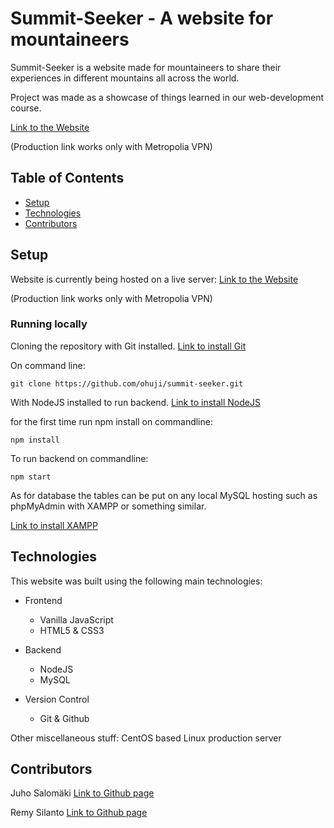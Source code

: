 # Summit-Seeker - A website for mountaineers
Summit-Seeker is a website made for mountaineers to share their experiences in different mountains all across the world.

Project was made as a showcase of things learned in our web-development course.

[Link to the Website](http://10.114.32.78/~remy/summit-seeker/client/index.html)

(Production link works only with Metropolia VPN)

## Table of Contents
* [Setup](#Setup)
* [Technologies](#Technologies)
* [Contributors](#Contributors)


## Setup
Website is currently being hosted on a live server: [Link to the Website](http://10.114.32.78/~remy/summit-seeker/client/index.html)

(Production link works only with Metropolia VPN)

### Running locally

Cloning the repository with Git installed.
[Link to install Git](https://git-scm.com/downloads)

On command line:

```
git clone https://github.com/ohuji/summit-seeker.git
```

With NodeJS installed to run backend.
[Link to install NodeJS](https://nodejs.org/en/download/)

for the first time run npm install on commandline:

```
npm install
```
To run backend on commandline: 

```
npm start
```

As for database the tables can be put on any local MySQL hosting such as phpMyAdmin with XAMPP or something similar.

[Link to install XAMPP](https://www.apachefriends.org/index.html)

## Technologies
This website was built using the following main technologies:

- Frontend
  - Vanilla JavaScript
  - HTML5 & CSS3

- Backend
  - NodeJS
  - MySQL

- Version Control
  - Git & Github

Other miscellaneous stuff: CentOS based Linux production server

## Contributors
Juho Salomäki [Link to Github page](https://github.com/ohuji/)

Remy Silanto [Link to Github page](https://github.com/remysi/)
